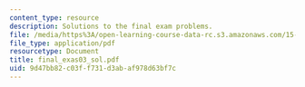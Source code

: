 ```yaml
---
content_type: resource
description: Solutions to the final exam problems.
file: /media/https%3A/open-learning-course-data-rc.s3.amazonaws.com/15-501-introduction-to-financial-and-managerial-accounting-spring-2004/9d47bb82c03ff731d3abaf978d63bf7c_final_exas03_sol.pdf
file_type: application/pdf
resourcetype: Document
title: final_exas03_sol.pdf
uid: 9d47bb82-c03f-f731-d3ab-af978d63bf7c
---
```


